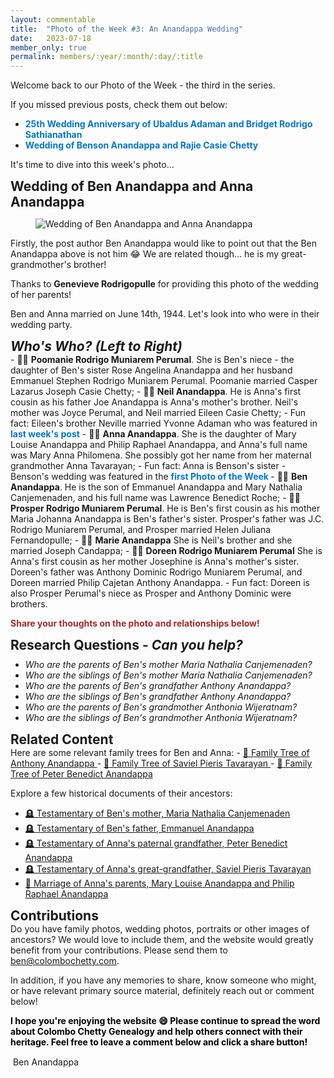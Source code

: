 ```yaml
---
layout: commentable
title:  "Photo of the Week #3: An Anandappa Wedding"
date:   2023-07-18 
member_only: true 
permalink: members/:year/:month/:day/:title
---
```


<style>
  
  h2 {
    margin-bottom: 0px;
    margin-top: 0px;
  }

  h3 {
    margin-bottom: 0px;
    margin-top: 10px;
  }

  ul {
    margin-top: 10px;
  }

</style>


<link rel="stylesheet" href="{{ site.baseurl }}/assets/css/pagination.css" type="text/css">
<link rel="stylesheet" href="{{ site.baseurl }}/assets/css/links.css" type="text/css">

Welcome back to our Photo of the Week - the third in the series. 

If you missed previous posts, check them out below:
-  <a href="https://colombochetty.com/members/2023/07/08/photo-of-the-week" target="_blank"  style="color:#0077CC;text-decoration:none;font-weight:bold;"> 25th Wedding Anniversary of Ubaldus Adaman and Bridget Rodrigo Sathianathan </a>
-  <a href="https://colombochetty.com/members/2023/07/01/photo-of-the-week" target="_blank"  style="color:#0077CC;text-decoration:none;font-weight:bold;"> Wedding of Benson Anandappa and Rajie Casie Chetty</a>

It's time to dive into this week's photo... 

<h2> Wedding of Ben Anandappa and Anna Anandappa </h2>

<figure>
  <img src="{{ site.baseurl }}/assets/images/ben_anna_anandappa_wedding.jpeg" alt="Wedding of Ben Anandappa and Anna Anandappa">
</figure>

Firstly, the post author Ben Anandappa would like to point out that the Ben Anandappa above is not him &#128514; We are related though... he is my great-grandmother's brother! 

Thanks to <b>Genevieve Rodrigopulle</b> for providing this photo of the wedding of her parents!

Ben and Anna married on June 14th, 1944. Let's look into who were in their wedding party. 

<h2> <i> Who's Who? (Left to Right) </i> </h2>
- &#x1F469;&#x1F3FE; <b>Poomanie Rodrigo Muniarem Perumal</b>. She is Ben's niece - the daughter of Ben's sister Rose Angelina Anandappa and her husband Emmanuel Stephen Rodrigo Muniarem Perumal. Poomanie married Casper Lazarus Joseph Casie Chetty;
- &#x1F466;&#x1F3FE; <b>Neil Anandappa</b>. He is Anna's first cousin as his father Joe Anandappa is Anna's mother's brother. Neil's mother was Joyce Perumal, and Neil married Eileen Casie Chetty;
  - Fun fact: Eileen's brother Neville married Yvonne Adaman who was featured in <a href="https://colombochetty.com/members/2023/07/08/photo-of-the-week" target="_blank"  style="color:#0077CC;text-decoration:none;font-weight:bold;"> last week's post</a> 
- &#x1F470;&#x1F3FE; <b>Anna Anandappa</b>. She is the daughter of Mary Louise Anandappa and Philip Raphael Anandappa, and Anna's full name was Mary Anna Philomena. She possibly got her name from her maternal grandmother Anna Tavarayan;
   - Fun fact: Anna is Benson's sister - Benson's wedding was featured in the <a href="https://colombochetty.com/members/2023/07/01/photo-of-the-week" target="_blank"  style="color:#0077CC;text-decoration:none;font-weight:bold;"> first Photo of the Week </a>
- &#x1F935;&#x1F3FE; <b>Ben Anandappa</b>. He is the son of Emmanuel Anandappa and Mary Nathalia Canjemenaden, and his full name was Lawrence Benedict Roche;
- &#x1F468;&#x1F3FE; <b>Prosper Rodrigo Muniarem Perumal</b>. He is Ben's first cousin as his mother Maria Johanna Anandappa is Ben's father's sister. Prosper's father was J.C. Rodrigo Muniarem Perumal, and Prosper married Helen Juliana Fernandopulle;
- &#x1F467;&#x1F3FE; <b>Marie Anandappa</b> She is Neil's brother and she married Joseph Candappa; 
- &#x1F467;&#x1F3FE; <b>Doreen Rodrigo Muniarem Perumal</b> She is Anna's first cousin as her mother Josephine is Anna's mother's sister. Doreen's father was Anthony Dominic Rodrigo Muniarem Perumal, and Doreen married Philip Cajetan Anthony Anandappa. 
  - Fun fact: Doreen is also Prosper Perumal's niece as Prosper and Anthony Dominic were brothers.

<p style="color:brown;"> <b> Share your thoughts on the photo and relationships below! </b> </p>

<h2> Research Questions - <i> Can you help? </i> </h2>
<ul>
    <li> <i> Who are the parents of Ben's mother Maria Nathalia Canjemenaden? </i> </li>
    <li> <i> Who are the siblings of Ben's mother Maria Nathalia Canjemenaden? </i> </li>
    <li> <i> Who are the parents of Ben's grandfather Anthony Anandappa? </i> </li>
    <li> <i> Who are the siblings of Ben's grandfather Anthony Anandappa? </i> </li>
    <li> <i> Who are the parents of Ben's grandmother Anthonia Wijeratnam? </i> </li>
    <li> <i> Who are the siblings of Ben's grandmother Anthonia Wijeratnam? </i> </li>
</ul>

<h2> Related Content </h2>
Here are some relevant family trees for Ben and Anna: 
- <a href="{{ site.baseurl }}/tree/I500013" class="link"> &#x1F333; Family Tree of Anthony Anandappa </a>
- <a href="{{ site.baseurl }}/tree/I500017" class="link"> &#x1F333; Family Tree of Saviel Pieris Tavarayan </a>
- <a href="{{ site.baseurl }}/tree/I500031" class="link"> &#x1F333; Family Tree of Peter Benedict Anandappa </a>

Explore a few historical documents of their ancestors:
- <a href="{{ site.baseurl }}/newspaper/maria-nathalia-anandappa-" class="link">&#x1FAA6; Testamentary of Ben's mother, Maria Nathalia Canjemenaden
- <a href="{{ site.baseurl }}/newspaper/emmanuel-anandappa" class="link">&#x1FAA6; Testamentary of Ben's father, Emmanuel Anandappa </a>
- <a href="{{ site.baseurl }}/newspaper/peter-benedict-anandappa" class="link">&#x1FAA6; Testamentary of Anna's paternal grandfather, Peter Benedict Anandappa </a>
- <a href="{{ site.baseurl }}/newspaper/saviel-pieris-tavarayen" class="link">&#x1FAA6; Testamentary of Anna's great-grandfather, Saviel Pieris Tavarayan </a>
- <a href="{{ site.baseurl }}/marriage/marriage-of-philip-raphael-anandappa-and-mary-louise-anandappa" class="link">&#x1F48D; Marriage of Anna's parents, Mary Louise Anandappa and Philip Raphael Anandappa </a>

<h2> Contributions </h2>
Do you have family photos, wedding photos, portraits or other images of ancestors? We would love to include them, and the website would greatly benefit from your contributions. Please send them to <a href = "mailto: ben@colombochetty.com"  class="link">ben@colombochetty.com</a>.

In addition, if you have any memories to share, know someone who might, or have relevant primary source material, definitely reach out or comment below! 

<p style="color:black;"> <b> I hope you're enjoying the website &#128516; Please continue to spread the word about Colombo Chetty Genealogy and help others connect with their heritage. Feel free to leave a comment below and click a share button! </b></p>

 &#150; Ben Anandappa 


